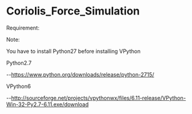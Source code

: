 # Coriolis_Force_Simulation

Requirement:

Note:

You have to install Python27 before installing VPython

Python2.7

--https://www.python.org/downloads/release/python-2715/

VPython6

--http://sourceforge.net/projects/vpythonwx/files/6.11-release/VPython-Win-32-Py2.7-6.11.exe/download
